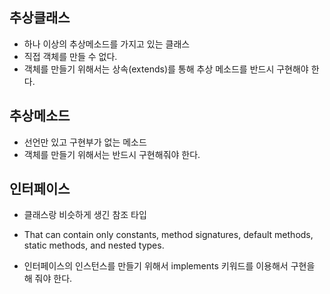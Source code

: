 ## 추상클래스

- 하나 이상의 추상메소드를 가지고 있는 클래스
- 직접 객체를 만들 수 없다.
- 객체를 만들기 위해서는 상속(extends)를 통해 추상 메소드를 반드시 구현해야 한다.

## 추상메소드

- 선언만 있고 구현부가 없는 메소드 
- 객체를 만들기 위해서는 반드시 구현해줘야 한다.


## 인터페이스

- 클래스랑 비슷하게 생긴 참조 타입
- That can contain only constants, method signatures, default methods, static methods, and nested types.

- 인터페이스의 인스턴스를 만들기 위해서 implements 키워드를 이용해서 구현을 해 줘야 한다.



